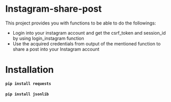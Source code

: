 Instagram-share-post
=========

This project provides you with functions to be able to do the followings:
 *  Login into your instagram account and get the csrf_token and session_id by using login_instagram function
 *  Use the acquired credentials from output of the mentioned function to share a post into your Instagram account  
 
 # Installation #
 
#### `pip install requests`
 
#### `pip install jsonlib`
